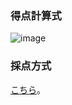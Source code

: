 ### 得点計算式
![image](https://github.com/souyakuchan/LLM_DD_Challenge/assets/33997698/8ac6916f-d9eb-4d11-9bfe-2d2904b83791)

### 採点方式
[こちら](https://github.com/souyakuchan/LLM_DD_Challenge/issues/9)。
